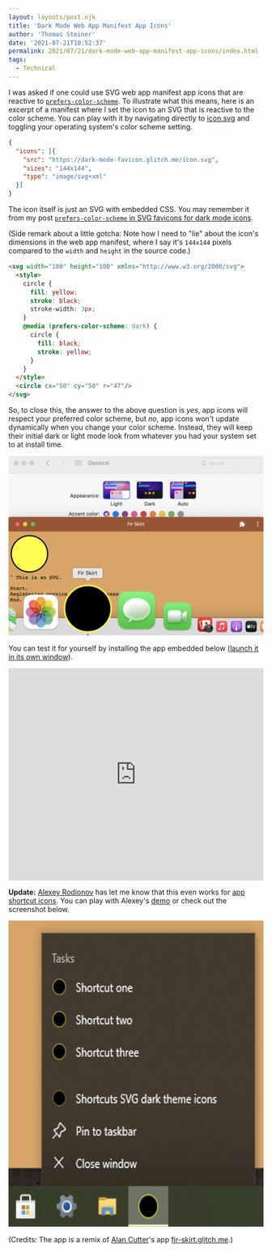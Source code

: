 ```yaml
---
layout: layouts/post.njk
title: 'Dark Mode Web App Manifest App Icons'
author: 'Thomas Steiner'
date: '2021-07-21T10:52:37'
permalink: 2021/07/21/dark-mode-web-app-manifest-app-icons/index.html
tags:
  - Technical
---
```


I was asked if one could use SVG web app manifest app icons that are reactive to [`prefers-color-scheme`](https://web.dev/prefers-color-scheme/). To illustrate what this means, here is an excerpt of a manifest where I set the icon to an SVG that is reactive to the color scheme.
You can play with it by navigating directly to [icon.svg](https://dark-mode-favicon.glitch.me/icon.svg) and toggling your operating system's color scheme setting.

```json
{
  "icons": [{
    "src": "https://dark-mode-favicon.glitch.me/icon.svg",
    "sizes": "144x144",
    "type": "image/svg+xml"
  }]
}
```

The icon itself is just an SVG with embedded CSS. You may remember it from my post [`prefers-color-scheme` in SVG favicons for dark mode icons](/2019/09/21/prefers-color-scheme-in-svg-favicons-for-dark-mode-icons/).

(Side remark about a little gotcha: Note how I need to "lie" about the icon's dimensions in the web app manifest, where I say it's `144x144` pixels compared to the `width` and `height` in the source code.)

```html
<svg width="100" height="100" xmlns="http://www.w3.org/2000/svg">
  <style>
    circle {
      fill: yellow;
      stroke: black;
      stroke-width: 3px;
    }
    @media (prefers-color-scheme: dark) {
      circle {
        fill: black;
        stroke: yellow;
      }
    }
  </style>
  <circle cx="50" cy="50" r="47"/>
</svg>
```

So, to close this, the answer to the above question is _yes_, app icons will respect your preferred color scheme, but _no_, app icons won't update dynamically when you change your color scheme. Instead, they will keep their initial dark or light mode look from whatever you had your system set to at install time.

![macOS Settings shows the system is set to light mode, but the app icon is still presented in dark mode, since it was installed when dark mode was enabled.](/images/dark-mode-app-icons.png)

You can test it for yourself by installing the app embedded below ([launch it in its own window](https://general-sly-olive.glitch.me/)).

<div class="glitch-embed-wrap" style="height: 420px; width: 100%;">
  <iframe
    src="https://glitch.com/embed/#!/embed/general-sly-olive?path=manifest.webmanifest&previewSize=100"
    title="general-sly-olive on Glitch"
    allow="geolocation; microphone; camera; midi; vr; encrypted-media"
    style="height: 100%; width: 100%; border: 0;">
  </iframe>
</div>

<strong>Update:</strong> [Alexey Rodionov](https://twitter.com/alexey_rodionov) has let me know that this even works for
[app shortcut icons](https://web.dev/app-shortcuts/#icons-%28optional%29). You can play with Alexey's [demo](https://shortcuts-svg-dark-theme-icons.glitch.me/)
or check out the screenshot below.

<img src="/images/app-shortcut-icons.png" alt="App shortcut icons displayed in dark mode." width="613" height="605" />

(Credits: The app is a remix of [Alan Cutter](https://glitch.com/@alancutter)'s app [fir-skirt.glitch.me](https://fir-skirt.glitch.me/).)
